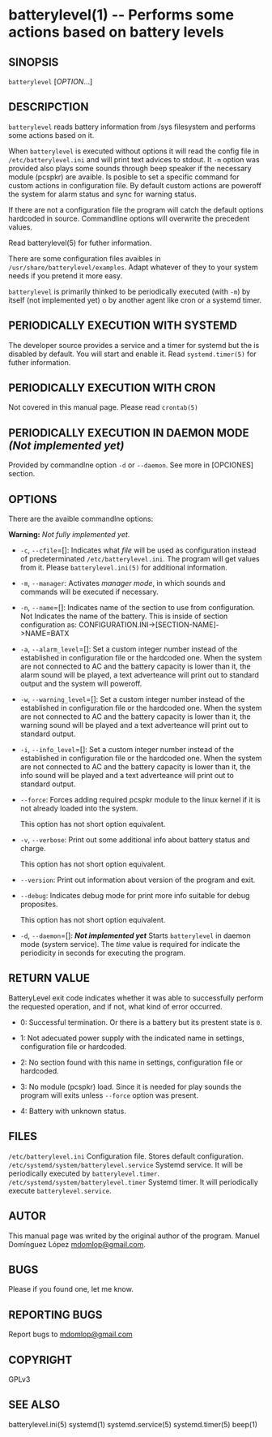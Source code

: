 batterylevel(1) -- Performs some actions based on battery levels
================================================================

## SINOPSIS

`batterylevel` [*OPTION*...]

## DESCRIPCTION


`batterylevel` reads battery information from /sys filesystem and performs some
actions based on it.

When `batterylevel` is executed without options it will read the config file in
`/etc/batterylevel.ini` and will print text advices to stdout. It `-m` option
was provided also plays some sounds through beep speaker if the necessary module
(pcspkr) are avaible. Is posible to set a specific command for custom actions in
configuration file. By default custom actions are poweroff the system for alarm
status and sync for warning status.

If there are not a configuration file the program will catch the default options
hardcoded in source. Commandline options will overwrite the precedent values.

Read batterylevel(5) for futher information.

There are some configuration files avaibles in
`/usr/share/batterylevel/examples`. Adapt whatever of they to your system needs
if you pretend it more easy.


`batterylevel` is primarily thinked to be periodically executed (with `-m`) by
itself (not implemented yet) o by another agent like cron or a systemd timer.


## PERIODICALLY EXECUTION WITH SYSTEMD

The developer source provides a service and a timer for systemd but the is
disabled by default. You will start and enable it. Read `systemd.timer(5)` for
futher information.


## PERIODICALLY EXECUTION WITH CRON

Not covered in this manual page. Please read `crontab(5)`


## PERIODICALLY EXECUTION IN DAEMON MODE *(Not implemented yet)*

Provided by commandlne option `-d` or `--daemon`.
See more in [OPCIONES] section.


## OPTIONS

There are the avaible commandlne options:

**Warning:** *Not fully implemented yet*.

* `-c`, `--cfile`=[<file>]:
    Indicates what *file* will be used as configuration instead of
    predeterminated `/etc/batterylevel.ini`. The program will get values from
    it. Please `batterylevel.ini(5)` for additional information.

* `-m`, `--manager`:
    Activates *manager mode*, in which sounds and commands will be executed if
    necessary.

* `-n`, `--name`=[<name>]:
    Indicates name of the section to use from configuration. Not Indicates the
    name of the battery. This is inside of section configuration as:
    CONFIGURATION.INI->[SECTION-NAME]->NAME=BATX

* `-a`, `--alarm_level`=[<int>]:
    Set a custom integer number instead of the established in configuration file
    or the hardcoded one. When the system are not connected to AC and the
    battery capacity is lower than it, the alarm sound will be played, a text
    adverteance will print out to standard output and the system will poweroff.

* `-w`, `--warning_level`=[<int>]:
    Set a custom integer number instead of the established in configuration file
    or the hardcoded one. When the system are not connected to AC and the
    battery capacity is lower than it, the warning sound will be played and a
    text adverteance will print out to standard output.

* `-i`, `--info_level`=[<int>]:
    Set a custom integer number instead of the established in configuration file
    or the hardcoded one. When the system are not connected to AC and the
    battery capacity is lower than it, the info sound will be played and a
    text adverteance will print out to standard output.

* `--force`:
    Forces adding required pcspkr module to the linux kernel if it is not
    already loaded into the system.

    This option has not short option equivalent.

* `-v`, `--verbose`:
    Print out some additional info about battery status and charge.

    This option has not short option equivalent.

* `--version`:
    Print out information about version of the program and exit.

* `--debug`:
    Indicates debug mode for print more info suitable for debug proposites.

    This option has not short option equivalent.

* `-d`, `--daemon`=[<time>]: ***Not implemented yet***
    Starts `batterylevel`  in daemon mode (system service). The *time* value is
    required for indicate the periodicity in seconds for executing the program.


## RETURN VALUE
BatteryLevel exit code indicates whether it was able  to  successfully  perform
the requested operation, and if not, what kind of error occurred.

* 0:
    Successful termination. Or there is a battery but its prestent state is `0`.

* 1:
    Not adecuated power supply with the indicated name in settings,
    configuration file or hardcoded.

* 2:
    No section found with this name in settings, configuration file or
    hardcoded.

* 3:
    No module (pcspkr) load. Since it is needed for play sounds the program will
    exits unless `--force` option was present.

* 4:
    Battery with unknown status.


## FILES
`/etc/batterylevel.ini`
    Configuration file. Stores default configuration.
`/etc/systemd/system/batterylevel.service`
    Systemd service. It will be periodically executed by `batterylevel.timer`.
`/etc/systemd/system/batterylevel.timer`
    Systemd timer. It will periodically execute `batterylevel.service`.


## AUTOR

This manual page was writed by the original author of the program. Manuel
Domínguez López mdomlop@gmail.com.


## BUGS
Please if you found one, let me know.


## REPORTING BUGS
Report bugs to <mdomlop@gmail.com>


## COPYRIGHT
GPLv3


## SEE ALSO

batterylevel.ini(5) systemd(1) systemd.service(5) systemd.timer(5) beep(1)


